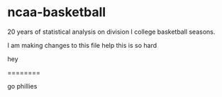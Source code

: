 # ncaa-basketball
20 years of statistical analysis on division I college basketball seasons. 

I am making changes to this file 
help this is so hard

hey
 
========
>>>>>

go phillies

